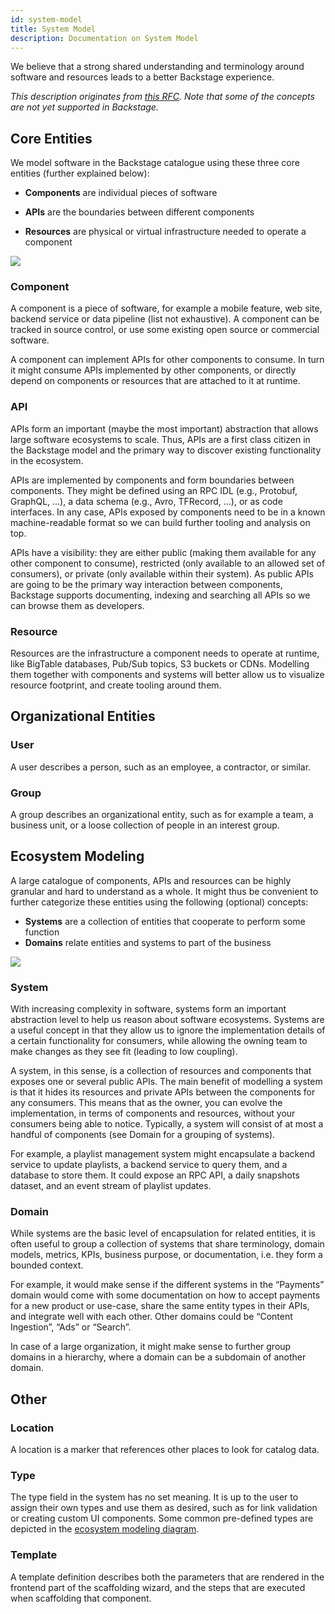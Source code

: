 ```yaml
---
id: system-model
title: System Model
description: Documentation on System Model
---
```


We believe that a strong shared understanding and terminology around software
and resources leads to a better Backstage experience.

_This description originates from
[this RFC](https://github.com/backstage/backstage/issues/390). Note that some of
the concepts are not yet supported in Backstage._

## Core Entities

We model software in the Backstage catalogue using these three core entities
(further explained below):

- **Components** are individual pieces of software

- **APIs** are the boundaries between different components

- **Resources** are physical or virtual infrastructure needed to operate a
  component

![](../../assets/software-catalog/software-model-core-entities.drawio.svg)

### Component

A component is a piece of software, for example a mobile feature, web site,
backend service or data pipeline (list not exhaustive). A component can be
tracked in source control, or use some existing open source or commercial
software.

A component can implement APIs for other components to consume. In turn it might
consume APIs implemented by other components, or directly depend on components or
resources that are attached to it at runtime.

### API

APIs form an important (maybe the most important) abstraction that allows large
software ecosystems to scale. Thus, APIs are a first class citizen in the
Backstage model and the primary way to discover existing functionality in the
ecosystem.

APIs are implemented by components and form boundaries between components. They
might be defined using an RPC IDL (e.g., Protobuf, GraphQL, ...), a data schema
(e.g., Avro, TFRecord, ...), or as code interfaces. In any case, APIs exposed by
components need to be in a known machine-readable format so we can build further
tooling and analysis on top.

APIs have a visibility: they are either public (making them available for any
other component to consume), restricted (only available to an allowed set of
consumers), or private (only available within their system). As public APIs are
going to be the primary way interaction between components, Backstage supports
documenting, indexing and searching all APIs so we can browse them as
developers.

### Resource

Resources are the infrastructure a component needs to operate at runtime, like
BigTable databases, Pub/Sub topics, S3 buckets or CDNs. Modelling them together
with components and systems will better allow us to visualize resource
footprint, and create tooling around them.

## Organizational Entities

### User

A user describes a person, such as an employee, a contractor, or similar.

### Group

A group describes an organizational entity, such as for example a team, a
business unit, or a loose collection of people in an interest group.

## Ecosystem Modeling

A large catalogue of components, APIs and resources can be highly granular and
hard to understand as a whole. It might thus be convenient to further categorize
these entities using the following (optional) concepts:

- **Systems** are a collection of entities that cooperate to perform some
  function
- **Domains** relate entities and systems to part of the business

![](../../assets/software-catalog/software-model-entities.drawio.svg)

### System

With increasing complexity in software, systems form an important abstraction
level to help us reason about software ecosystems. Systems are a useful concept
in that they allow us to ignore the implementation details of a certain
functionality for consumers, while allowing the owning team to make changes as
they see fit (leading to low coupling).

A system, in this sense, is a collection of resources and components that
exposes one or several public APIs. The main benefit of modelling a system is
that it hides its resources and private APIs between the components for any
consumers. This means that as the owner, you can evolve the implementation, in
terms of components and resources, without your consumers being able to notice.
Typically, a system will consist of at most a handful of components (see Domain
for a grouping of systems).

For example, a playlist management system might encapsulate a backend service to
update playlists, a backend service to query them, and a database to store them.
It could expose an RPC API, a daily snapshots dataset, and an event stream of
playlist updates.

### Domain

While systems are the basic level of encapsulation for related entities, it is
often useful to group a collection of systems that share terminology, domain
models, metrics, KPIs, business purpose, or documentation, i.e. they form a
bounded context.

For example, it would make sense if the different systems in the “Payments”
domain would come with some documentation on how to accept payments for a new
product or use-case, share the same entity types in their APIs, and integrate
well with each other. Other domains could be “Content Ingestion”, “Ads” or
“Search”.

In case of a large organization, it might make sense to further group domains
in a hierarchy, where a domain can be a subdomain of another domain.

## Other

### Location

A location is a marker that references other places to look for catalog data.

### Type

The type field in the system has no set meaning. It is up to the user to assign their own types and use them as desired, such as for link validation or creating custom UI components. Some common pre-defined types are depicted in the
[ecosystem modeling diagram](#ecosystem-modeling).

### Template

A template definition describes both the parameters that are rendered in the
frontend part of the scaffolding wizard, and the steps that are executed when
scaffolding that component.